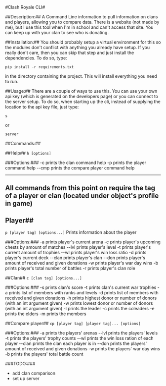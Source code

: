 #Clash Royale CLI#

##Description:##
A Command Line information to pull information on clans and players, allowing you to compare data. There is a website (not made by me), but I use this tool when I'm in school and can't access that site. You can keep up with your clan to see who is donating.

##Installation:##
You should probably setup a virtual environment for this so the modules don't conflict with anything you already have setup. If you really don't care, then you can skip that step and just install the dependencies. To do so, type:

`pip install -r requirements.txt`

in the directory containing the project. This will install everything you need to run.

##Usage:##
There are a couple of ways to use this. You can use your own api key (which is generated on the developers page) or you can connect to the server setup. To do so, when starting up the cli,  instead of supplying the location to the api key file, just type:

`s`

or 

`server`

##Commands:##

##Help##
`h [options]`

###Options:###
	-c prints the clan command help
	-p prints the player command help
	--cmp prints the compare player command help

---
**All commands from this point on require the tag of a player or clan (located under object's profile in game)**
---

## Player##
`p [player tag] [options...]`
Prints information about the player

###Options:###
	-a      prints player's current arena
	-c      prints player's upcoming chests by amount of matches 
	--lvl   prints player's level
	-t      prints player's current amount of trophies
	--wl    prints player's win loss ratio
	-d      prints player's current deck
	--clan  prints player's clan
	--don   prints player's amount of received and given donations
	-w      prints player's war day wins
	-b      prints player's total number of battles
	-r      prints player's clan role

##Clan##
`c [clan tag] [options...]`

###Options:###
	-s      prints clan's score
	-t      prints clan's current war trophies
	-a      prints list of members with ranks and levels
	-d      prints list of members with received and given donations
	-h      prints highest donor or number of donors (with an int argument given)
	-w      prints lowest donor or number of donors (with an int argument given)
	-l      prints the leader
	-c      prints the coleaders
	-e      prints the elders
	-m      prints the members

##Compare player##
`cp [player tag] [player tag]... [options]`

###Options:###
	-a      prints the players' arenas
	--lvl   prints the players' levels
	-t      prints the players' trophy counts
	--wl    prints the win loss ration of each player
	--clan  prints the clan each player is in
	--don   prints the players' amount of received and given donations
	-w      prints the players' war day wins
	-b      prints the players' total battle count

###TODO:###
- add clan comparison 
- set up server